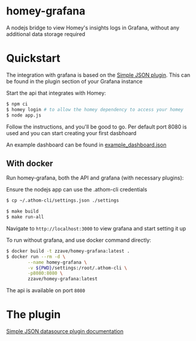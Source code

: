 # homey-grafana

A nodejs bridge to view Homey's insights logs in Grafana, without any additional data storage required

# Quickstart 
The integration with grafana is based on the [Simple JSON plugin](https://grafana.com/grafana/plugins/grafana-simple-json-datasource).
This can be found in the plugin section of your Grafana instance

Start the api that integrates with Homey:
```bash
$ npm ci
$ homey login # to allow the homey dependency to access your homey
$ node app.js
```

Follow the instructions, and you'll be good to go. Per default port 8080 is used and you can start creating your first dasbhoard

An example dashboard can be found in [example_dashboard.json](example_dashboard.json) 

## With docker 
Run homey-grafana, both the API and grafana (with necessary plugins):

Ensure the nodejs app can use the .athom-cli credentials 

```bash
$ cp ~/.athom-cli/settings.json ./settings 
```

```bash 
$ make build
$ make run-all
```

Navigate to `http://localhost:3000` to view grafana and start setting it up

To run without grafana, and use docker command directly:

```bash
$ docker build -t zzave/homey-grafana:latest .
$ docker run --rm -d \
        --name homey-grafana \
        -v ${PWD}/settings:/root/.athom-cli \
        -p8080:8080 \
        zzave/homey-grafana:latest
```

The api is available on port `8080`


# The plugin

[Simple JSON datasource plugin documentation](https://grafana.com/grafana/plugins/grafana-simple-json-datasource/)


